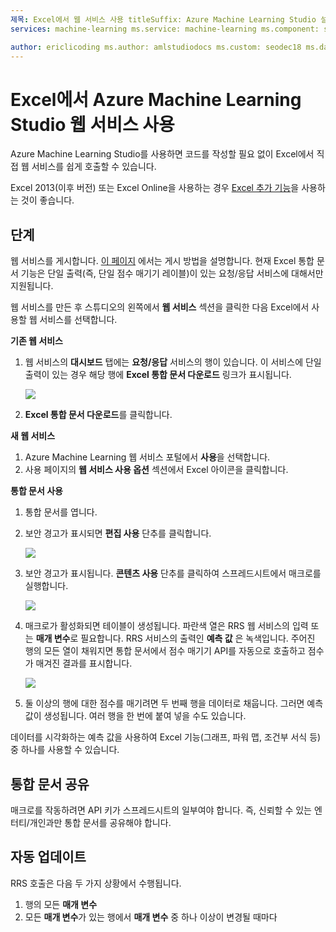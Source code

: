 ```yaml
---
제목: Excel에서 웹 서비스 사용 titleSuffix: Azure Machine Learning Studio 설명: Azure Machine Learning Studio를 사용하면 코드를 작성할 필요 없이 Excel에서 직접 웹 서비스를 쉽게 호출할 수 있습니다.
services: machine-learning ms.service: machine-learning ms.component: studio ms.topic: article

author: ericlicoding ms.author: amlstudiodocs ms.custom: seodec18 ms.date: 02/01/2018
---
```

# <a name="consuming-an-azure-machine-learning-studio-web-service-from-excel"></a>Excel에서 Azure Machine Learning Studio 웹 서비스 사용

 Azure Machine Learning Studio를 사용하면 코드를 작성할 필요 없이 Excel에서 직접 웹 서비스를 쉽게 호출할 수 있습니다.

Excel 2013(이후 버전) 또는 Excel Online을 사용하는 경우 [Excel 추가 기능](excel-add-in-for-web-services.md)을 사용하는 것이 좋습니다.



## <a name="steps"></a>단계
웹 서비스를 게시합니다. [이 페이지](walkthrough-5-publish-web-service.md) 에서는 게시 방법을 설명합니다. 현재 Excel 통합 문서 기능은 단일 출력(즉, 단일 점수 매기기 레이블)이 있는 요청/응답 서비스에 대해서만 지원됩니다. 

웹 서비스를 만든 후 스튜디오의 왼쪽에서 **웹 서비스** 섹션을 클릭한 다음 Excel에서 사용할 웹 서비스를 선택합니다.

**기존 웹 서비스**

1. 웹 서비스의 **대시보드** 탭에는 **요청/응답** 서비스의 행이 있습니다. 이 서비스에 단일 출력이 있는 경우 해당 행에 **Excel 통합 문서 다운로드** 링크가 표시됩니다.
   
    ![][1]
2. **Excel 통합 문서 다운로드**를 클릭합니다.

**새 웹 서비스**

1. Azure Machine Learning 웹 서비스 포털에서 **사용**을 선택합니다.
2. 사용 페이지의 **웹 서비스 사용 옵션** 섹션에서 Excel 아이콘을 클릭합니다.

**통합 문서 사용**

1. 통합 문서를 엽니다.
2. 보안 경고가 표시되면 **편집 사용** 단추를 클릭합니다.
   
    ![][2]
3. 보안 경고가 표시됩니다. **콘텐츠 사용** 단추를 클릭하여 스프레드시트에서 매크로를 실행합니다.
   
    ![][3]
4. 매크로가 활성화되면 테이블이 생성됩니다. 파란색 열은 RRS 웹 서비스의 입력 또는 **매개 변수**로 필요합니다. RRS 서비스의 출력인 **예측 값** 은 녹색입니다. 주어진 행의 모든 열이 채워지면 통합 문서에서 점수 매기기 API를 자동으로 호출하고 점수가 매겨진 결과를 표시합니다.
   
    ![][4]
5. 둘 이상의 행에 대한 점수를 매기려면 두 번째 행을 데이터로 채웁니다. 그러면 예측 값이 생성됩니다. 여러 행을 한 번에 붙여 넣을 수도 있습니다.

데이터를 시각화하는 예측 값을 사용하여 Excel 기능(그래프, 파워 맵, 조건부 서식 등) 중 하나를 사용할 수 있습니다.    

## <a name="sharing-your-workbook"></a>통합 문서 공유
매크로를 작동하려면 API 키가 스프레드시트의 일부여야 합니다. 즉, 신뢰할 수 있는 엔터티/개인과만 통합 문서를 공유해야 합니다.

## <a name="automatic-updates"></a>자동 업데이트
RRS 호출은 다음 두 가지 상황에서 수행됩니다.

1. 행의 모든 **매개 변수**
2. 모든 **매개 변수**가 있는 행에서 **매개 변수** 중 하나 이상이 변경될 때마다

[1]: ./media/consuming-from-excel/excellink.png
[2]: ./media/consuming-from-excel/enableeditting.png
[3]: ./media/consuming-from-excel/enablecontent.png
[4]: ./media/consuming-from-excel/sampletable.png
